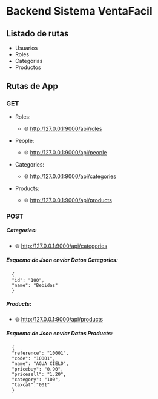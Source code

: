 # Backend Sistema VentaFacil

## Listado de rutas

- Usuarios
- Roles
- Categorias
- Productos

## Rutas de App

### GET

- Roles:

  - 🌐 [http:/127.0.0.1:9000/api/roles](http://127.0.0.1:9000/api/roles)

- People:

  - 🌐 [http:/127.0.0.1:9000/api/people](http://127.0.0.1:9000/api/people)

- Categories:

  - 🌐 [http:/127.0.0.1:9000/api/categories](http://127.0.0.1:9000/api/categories)

- Products:
  - 🌐 [http:/127.0.0.1:9000/api/products](http://127.0.0.1:9000/api/products)

### POST

##### Categories:

- 🌐 [http:/127.0.0.1:9000/api/categories](http://127.0.0.1:9000/api/categories)

##### Esquema de Json enviar Datos Categories:

```
  {
  "id": "100",
  "name": "Bebidas"
  }
```

##### Products:

- 🌐 [http:/127.0.0.1:9000/api/products](http://127.0.0.1:9000/api/products)

##### Esquema de Json enviar Datos Products:

```
  {
  "reference": "10001",
  "code": "10001",
  "name": "AGUA CIELO",
  "pricebuy": "0.90",
  "pricesell": "1.20",
  "category": "100",
  "taxcat":"001"
  }
```
